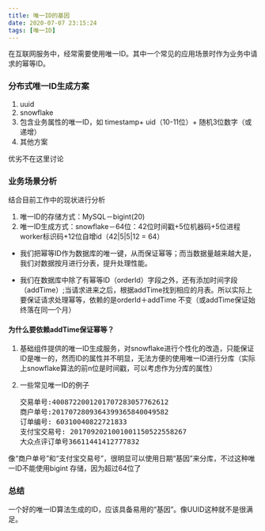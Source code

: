 ```yaml
---
title: 唯一ID的基因
date: 2020-07-07 23:15:24
tags: [唯一ID]
---
```


在互联网服务中，经常需要使用唯一ID。其中一个常见的应用场景时作为业务中请求的幂等ID。

### 分布式唯一ID生成方案

1. uuid
2. snowflake
3. 包含业务属性的唯一ID，如 timestamp+ uid（10-11位）+ 随机3位数字（或递增）
4. 其他方案

优劣不在这里讨论

### 业务场景分析

结合目前工作中的现状进行分析

1. 唯一ID的存储方式：MySQL－bigint(20)
2. 唯一ID生成方式：snowflake－64位：42位时间戳+5位机器码+5位进程worker标识码+12位自增id（42|5|5|12 = 64）

+ 我们把幂等ID作为数据库的唯一键，从而保证幂等；而当数据量越来越大是，我们对数据按月进行分表，提升处理性能。

+ 我们在数据库中除了有幂等ID（orderId）字段之外，还有添加时间字段（addTime）;当请求进来之后，根据addTime找到相应的月表。所以实际上要保证请求处理幂等，依赖的是orderId＋addTime 不变（或addTime保证始终落在同一个月）

#### 为什么要依赖addTime保证幂等？

1. 基础组件提供的唯一ID生成服务，对snowflake进行个性化的改造，只能保证ID是唯一的，然而ID的属性并不明显，无法方便的使用唯一ID进行分库（实际上snowflake算法的前n位是时间戳，可以考虑作为分库的属性）

2. 一些常见唯一ID的例子

   <pre>
   交易单号:4008722001201707283057762612
   商户单号:2017072809364399365840049582
   订单编号: 60310040822721833
   支付宝交易号: 2017092021001001150522558267
   大众点评订单号36611441412777832
   </pre>

像“商户单号”和“支付宝交易号”，很明显可以使用日期“基因”来分库，不过这种唯一ID不能使用bigint 存储，因为超过64位了



### 总结

一个好的唯一ID算法生成的ID，应该具备易用的“基因”。像UUID这种就不是很满足。





